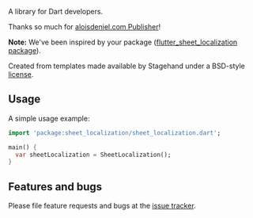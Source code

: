 A library for Dart developers.

Thanks so much for [aloisdeniel.com Publisher](https://pub.dev/publishers/aloisdeniel.com/packages)!

**Note:**
We've been inspired by your package ([flutter_sheet_localization package](https://pub.dev/packages/flutter_sheet_localization)).

Created from templates made available by Stagehand under a BSD-style
[license](https://github.com/dart-lang/stagehand/blob/master/LICENSE).

## Usage

A simple usage example:

```dart
import 'package:sheet_localization/sheet_localization.dart';

main() {
  var sheetLocalization = SheetLocalization();
}
```

## Features and bugs

Please file feature requests and bugs at the [issue tracker][tracker].

[tracker]: http://example.com/issues/replaceme
